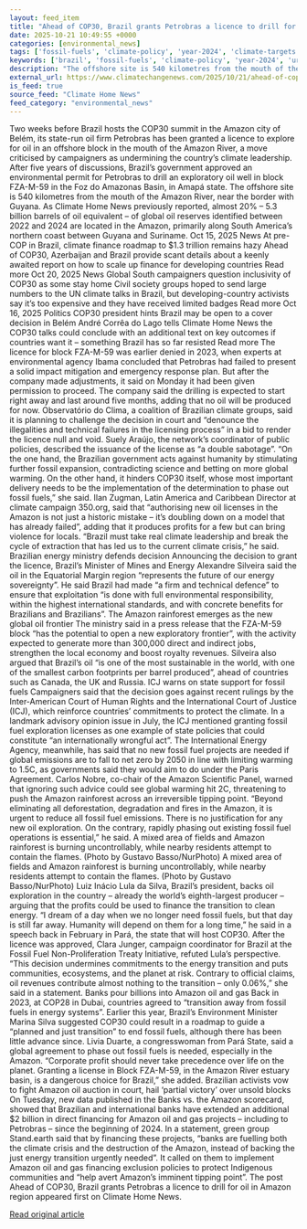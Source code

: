 ```yaml
---
layout: feed_item
title: "Ahead of COP30, Brazil grants Petrobras a licence to drill for oil in Amazon region"
date: 2025-10-21 10:49:55 +0000
categories: [environmental_news]
tags: ['fossil-fuels', 'climate-policy', 'year-2024', 'climate-targets', 'urgent', 'net-zero', 'emissions', 'rainforest', 'cop28', 'amazon']
keywords: ['brazil', 'fossil-fuels', 'climate-policy', 'year-2024', 'urgent', 'climate-targets', 'grants', 'ahead']
description: "The offshore site is 540 kilometres from the mouth of the Amazon River, near the border with Guyana"
external_url: https://www.climatechangenews.com/2025/10/21/ahead-of-cop30-brazil-grants-petrobras-a-licence-to-drill-for-oil-in-amazon-region/
is_feed: true
source_feed: "Climate Home News"
feed_category: "environmental_news"
---
```


Two weeks before Brazil hosts the COP30 summit in the Amazon city of Belém, its state-run oil firm Petrobras has been granted a licence to explore for oil in an offshore block in the mouth of the Amazon River, a move criticised by campaigners as undermining the country&#8217;s climate leadership. After five years of discussions, Brazil’s government approved an environmental permit for Petrobras to drill an exploratory oil well in block FZA-M-59 in the Foz do Amazonas Basin, in Amapá state. The offshore site is 540 kilometres from the mouth of the Amazon River, near the border with Guyana. As Climate Home News previously reported, almost 20% &#8211; 5.3 billion barrels of oil equivalent &#8211; of global oil reserves identified between 2022 and 2024 are located in the Amazon, primarily along South America’s northern coast between Guyana and Suriname. Oct 15, 2025 News At pre-COP in Brazil, climate finance roadmap to $1.3 trillion remains hazy Ahead of COP30, Azerbaijan and Brazil provide scant details about a keenly awaited report on how to scale up finance for developing countries Read more Oct 20, 2025 News Global South campaigners question inclusivity of COP30 as some stay home Civil society groups hoped to send large numbers to the UN climate talks in Brazil, but developing-country activists say it&#8217;s too expensive and they have received limited badges Read more Oct 16, 2025 Politics COP30 president hints Brazil may be open to a cover decision in Belém André Corrêa do Lago tells Climate Home News the COP30 talks could conclude with an additional text on key outcomes if countries want it &#8211; something Brazil has so far resisted Read more The licence for block FZA-M-59 was earlier denied in 2023, when experts at environmental agency Ibama concluded that Petrobras had failed to present a solid impact mitigation and emergency response plan. But after the company made adjustments, it said on Monday it had been given permission to proceed. The company said the drilling is expected to start right away and last around five months, adding that no oil will be produced for now. Observatório do Clima, a coalition of Brazilian climate groups, said it is planning to challenge the decision in court and “denounce the illegalities and technical failures in the licensing process” in a bid to render the licence null and void. Suely Araújo, the network&#8217;s coordinator of public policies, described the issuance of the license as &#8220;a double sabotage&#8221;. &#8220;On the one hand, the Brazilian government acts against humanity by stimulating further fossil expansion, contradicting science and betting on more global warming. On the other hand, it hinders COP30 itself, whose most important delivery needs to be the implementation of the determination to phase out fossil fuels,” she said. Ilan Zugman, Latin America and Caribbean Director at climate campaign 350.org, said that “authorising new oil licenses in the Amazon is not just a historic mistake &#8211; it’s doubling down on a model that has already failed”, adding that it produces profits for a few but can bring violence for locals. “Brazil must take real climate leadership and break the cycle of extraction that has led us to the current climate crisis,” he said. Brazilian energy ministry defends decision Announcing the decision to grant the licence, Brazil&#8217;s Minister of Mines and Energy Alexandre Silveira said the oil in the Equatorial Margin region &#8220;represents the future of our energy sovereignty&#8221;. He said Brazil had made &#8220;a firm and technical defence&#8221; to ensure that exploitation &#8220;is done with full environmental responsibility, within the highest international standards, and with concrete benefits for Brazilians and Brazilians&#8221;. The Amazon rainforest emerges as the new global oil frontier The ministry said in a press release that the FZA-M-59 block &#8220;has the potential to open a new exploratory frontier&#8221;, with the activity expected to generate more than 300,000 direct and indirect jobs, strengthen the local economy and boost royalty revenues. Silveira also argued that Brazil&#8217;s oil &#8220;is one of the most sustainable in the world, with one of the smallest carbon footprints per barrel produced&#8221;, ahead of countries such as Canada, the UK and Russia. ICJ warns on state support for fossil fuels Campaigners said that the decision goes against recent rulings by the Inter-American Court of Human Rights and the International Court of Justice (ICJ), which reinforce countries’ commitments to protect the climate. In a landmark advisory opinion issue in July, the ICJ mentioned granting fossil fuel exploration licenses as one example of state policies that could constitute &#8220;an internationally wrongful act&#8221;. The International Energy Agency, meanwhile, has said that no new fossil fuel projects are needed if global emissions are to fall to net zero by 2050 in line with limiting warming to 1.5C, as governments said they would aim to do under the Paris Agreement. Carlos Nobre, co-chair of the Amazon Scientific Panel, warned that ignoring such advice could see global warming hit 2C, threatening to push the Amazon rainforest across an irreversible tipping point. “Beyond eliminating all deforestation, degradation and fires in the Amazon, it is urgent to reduce all fossil fuel emissions. There is no justification for any new oil exploration. On the contrary, rapidly phasing out existing fossil fuel operations is essential,” he said. A mixed area of fields and Amazon rainforest is burning uncontrollably, while nearby residents attempt to contain the flames. (Photo by Gustavo Basso/NurPhoto) A mixed area of fields and Amazon rainforest is burning uncontrollably, while nearby residents attempt to contain the flames. (Photo by Gustavo Basso/NurPhoto) Luiz Inácio Lula da Silva, Brazil’s president, backs oil exploration in the country &#8211; already the world&#8217;s eighth-largest producer &#8211; arguing that the profits could be used to finance the transition to clean energy. “I dream of a day when we no longer need fossil fuels, but that day is still far away. Humanity will depend on them for a long time,” he said in a speech back in February in Pará, the state that will host COP30. After the licence was approved, Clara Junger, campaign coordinator for Brazil at the Fossil Fuel Non-Proliferation Treaty Initiative, refuted Lula&#8217;s perspective. “This decision undermines commitments to the energy transition and puts communities, ecosystems, and the planet at risk. Contrary to official claims, oil revenues contribute almost nothing to the transition &#8211; only 0.06%,&#8221; she said in a statement. Banks pour billions into Amazon oil and gas Back in 2023, at COP28 in Dubai, countries agreed to &#8220;transition away from fossil fuels in energy systems&#8221;. Earlier this year, Brazil’s Environment Minister Marina Silva suggested COP30 could result in a roadmap to guide a “planned and just transition” to end fossil fuels, although there has been little advance since. Livia Duarte, a congresswoman from Pará State, said a global agreement to phase out fossil fuels is needed, especially in the Amazon. “Corporate profit should never take precedence over life on the planet. Granting a license in Block FZA-M-59, in the Amazon River estuary basin, is a dangerous choice for Brazil,” she added. Brazilian activists vow to fight Amazon oil auction in court, hail ‘partial victory’ over unsold blocks On Tuesday, new data published in the Banks vs. the Amazon scorecard, showed that Brazilian and international banks have extended an additional $2 billion in direct financing for Amazon oil and gas projects &#8211; including to Petrobras &#8211; since the beginning of 2024. In a statement, green group Stand.earth said that by financing these projects, &#8220;banks are fuelling both the climate crisis and the destruction of the Amazon, instead of backing the just energy transition urgently needed&#8221;. It called on them to implement Amazon oil and gas financing exclusion policies to protect Indigenous communities and &#8220;help avert Amazon’s imminent tipping point&#8221;. The post Ahead of COP30, Brazil grants Petrobras a licence to drill for oil in Amazon region appeared first on Climate Home News.

[Read original article](https://www.climatechangenews.com/2025/10/21/ahead-of-cop30-brazil-grants-petrobras-a-licence-to-drill-for-oil-in-amazon-region/)
